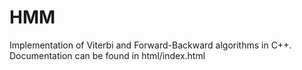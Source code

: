HMM
===

Implementation of Viterbi and Forward-Backward algorithms in C++. 
Documentation can be found in html/index.html

